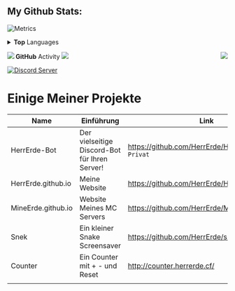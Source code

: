 ## My Github Stats:

![Metrics](https://metrics.lecoq.io/HerrErde?template=classic&config.timezone=Europe%2FBerlin)

<details>
  <summary><b>Top</b> Languages</summary>  <img align="right" src="https://wakatime.com/share/@HerrErde/1e9124e8-3c60-4587-bd41-f94ffe2b8742.svg">
</details>

  <b>GitHub</b> Activity</summary>  <img align="right" src="https://github-readme-stats.vercel.app/api/top-langs/?username=HerrErde&layout=compact&theme=blue-green"><img align="left" src="https://github-readme-stats.vercel.app/api?username=HerrErde&show_icons=true&theme=blue-green"><img align="down" src="https://github-readme-streak-stats.herokuapp.com?user=HerrErde&theme=dark&hide_border=true&background=000000">

<a href="https://discord.com/invite/YxxMy7H">
  <img src="https://discordapp.com/api/guilds/558018484995489822/embed.png?style=banner2" title="Discord Server"/>
</a>



# Einige Meiner Projekte
| Name | Einführung | Link |
|------|------|-----------|
| HerrErde-Bot | Der vielseitige Discord-Bot für Ihren Server! | https://github.com/HerrErde/HerrErde-Bot `Privat` |
|HerrErde.github.io | Meine Website | https://github.com/HerrErde/HerrErde.github.io |
|MineErde.github.io | Website Meines MC Servers  | https://github.com/HerrErde/MineErde.github.io |
|Snek          | Ein kleiner Snake Screensaver   | https://github.com/HerrErde/snek |
|Counter       | Ein Counter mit + - und Reset   | http://counter.herrerde.cf/ |
|              |                                 |

